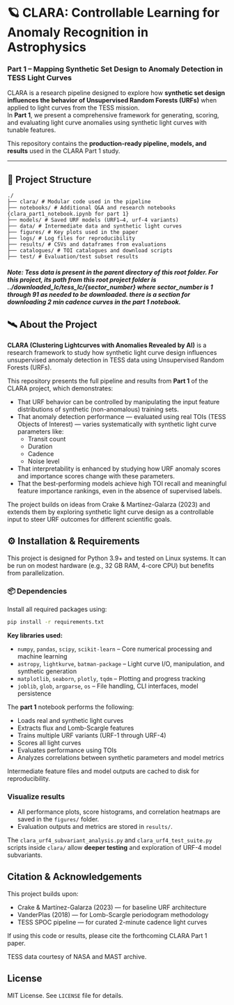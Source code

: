 # 🪐 CLARA: Controllable Learning for Anomaly Recognition in Astrophysics  
### Part 1 – Mapping Synthetic Set Design to Anomaly Detection in TESS Light Curves

CLARA is a research pipeline designed to explore how **synthetic set design influences the behavior of Unsupervised Random Forests (URFs)** when applied to light curves from the TESS mission.  
In **Part 1**, we present a comprehensive framework for generating, scoring, and evaluating light curve anomalies using synthetic light curves with tunable features.

This repository contains the **production-ready pipeline, models, and results** used in the CLARA Part 1 study.

---

## 📂 Project Structure
<pre><code>./
├── clara/ # Modular code used in the pipeline
├── notebooks/ # Additional Q&A and research notebooks {clara_part1_notebook.ipynb for part 1}
├── models/ # Saved URF models (URF1–4, urf-4 variants)
├── data/ # Intermediate data and synthetic light curves
├── figures/ # Key plots used in the paper
├── logs/ # Log files for reproducibility
├── results/ # CSVs and dataframes from evaluations
├── catalogues/ # TOI catalogues and download scripts
├── test/ # Evaluation/test subset results</code></pre>

##### Note: Tess data is present in the parent directory of this root folder. For this project, its path from this root project folder is ../downloaded_lc/tess_lc/{sector_number} where sector_number is 1 through 91 as needed to be downloaded. there is a section for downloading 2 min cadence curves in the part 1 notebook.

## 🛰️ About the Project

**CLARA (Clustering Lightcurves with Anomalies Revealed by AI)** is a research framework to study how synthetic light curve design influences unsupervised anomaly detection in TESS data using Unsupervised Random Forests (URFs).

This repository presents the full pipeline and results from **Part 1** of the CLARA project, which demonstrates:

- That URF behavior can be controlled by manipulating the input feature distributions of synthetic (non-anomalous) training sets.
- That anomaly detection performance — evaluated using real TOIs (TESS Objects of Interest) — varies systematically with synthetic light curve parameters like:
  - Transit count
  - Duration
  - Cadence
  - Noise level
- That interpretability is enhanced by studying how URF anomaly scores and importance scores change with these parameters.
- That the best-performing models achieve high TOI recall and meaningful feature importance rankings, even in the absence of supervised labels.

The project builds on ideas from Crake & Martínez-Galarza (2023) and extends them by exploring synthetic light curve design as a controllable input to steer URF outcomes for different scientific goals.

## ⚙️ Installation & Requirements

This project is designed for Python 3.9+ and tested on Linux systems. It can be run on modest hardware (e.g., 32 GB RAM, 4-core CPU) but benefits from parallelization.

### 📦 Dependencies

Install all required packages using:

```bash
pip install -r requirements.txt
```

**Key libraries used:**

- `numpy`, `pandas`, `scipy`, `scikit-learn` – Core numerical processing and machine learning
- `astropy`, `lightkurve`, `batman-package` – Light curve I/O, manipulation, and synthetic generation
- `matplotlib`, `seaborn`, `plotly`, `tqdm` – Plotting and progress tracking
- `joblib`, `glob`, `argparse`, `os` – File handling, CLI interfaces, model persistence


The **part 1** notebook performs the following:

- Loads real and synthetic light curves
- Extracts flux and Lomb-Scargle features
- Trains multiple URF variants (URF-1 through URF-4)
- Scores all light curves
- Evaluates performance using TOIs
- Analyzes correlations between synthetic parameters and model metrics

Intermediate feature files and model outputs are cached to disk for reproducibility.

### Visualize results
- All performance plots, score histograms, and correlation heatmaps are saved in the `figures/` folder.
- Evaluation outputs and metrics are stored in `results/`.

The `clara_urf4_subvariant_analysis.py` and `clara_urf4_test_suite.py` scripts inside `clara/` allow **deeper testing** and exploration of URF-4 model subvariants.

## Citation & Acknowledgements

This project builds upon:

- Crake & Martínez-Galarza (2023) — for baseline URF architecture
- VanderPlas (2018) — for Lomb-Scargle periodogram methodology
- TESS SPOC pipeline — for curated 2-minute cadence light curves

If using this code or results, please cite the forthcoming CLARA Part 1 paper.

TESS data courtesy of NASA and MAST archive.

## License

MIT License. See `LICENSE` file for details.
